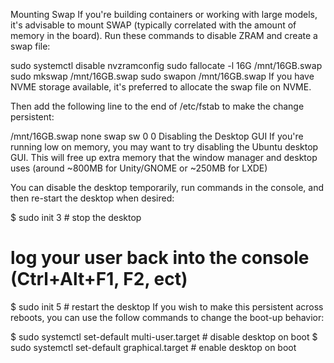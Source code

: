 Mounting Swap
If you're building containers or working with large models, it's advisable to mount SWAP (typically correlated with the amount of memory in the board). Run these commands to disable ZRAM and create a swap file:

sudo systemctl disable nvzramconfig
sudo fallocate -l 16G /mnt/16GB.swap
sudo mkswap /mnt/16GB.swap
sudo swapon /mnt/16GB.swap
If you have NVME storage available, it's preferred to allocate the swap file on NVME.

Then add the following line to the end of /etc/fstab to make the change persistent:

/mnt/16GB.swap  none  swap  sw 0  0
Disabling the Desktop GUI
If you're running low on memory, you may want to try disabling the Ubuntu desktop GUI. This will free up extra memory that the window manager and desktop uses (around ~800MB for Unity/GNOME or ~250MB for LXDE)

You can disable the desktop temporarily, run commands in the console, and then re-start the desktop when desired:

$ sudo init 3     # stop the desktop
# log your user back into the console (Ctrl+Alt+F1, F2, ect)
$ sudo init 5     # restart the desktop
If you wish to make this persistent across reboots, you can use the follow commands to change the boot-up behavior:

$ sudo systemctl set-default multi-user.target     # disable desktop on boot
$ sudo systemctl set-default graphical.target      # enable desktop on boot
